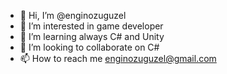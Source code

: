 - 👋 Hi, I’m @enginozuguzel
- 👀 I’m interested in game developer
- 🌱 I’m learning always C# and Unity
- 💞️ I’m looking to collaborate on C#
- 📫 How to reach me enginozuguzel@gmail.com

<!---
enginozuguzel/enginozuguzel is a ✨ special ✨ repository because its `README.md` (this file) appears on your GitHub profile.
You can click the Preview link to take a look at your changes.
--->
